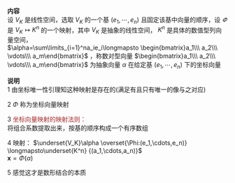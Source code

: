 **内容**    
设 $V_K$ 是线性空间，选取 $V_K$ 的一个基 $(e_1,\cdots,e_n)$ 且固定该基中向量的顺序，设 $\varPhi$ 是 $V_K\longmapsto K^n$ 的一个映射，其中 $V_K$ 是抽象的线性空间， $K^n$ 是具体的数值型列向量空间，    
 $\alpha=\sum\limits_{i=1}^na_ie_i\longmapsto    
\begin{bmatrix}a_1\\\ a_2\\\ \vdots\\\     
a_m\end{bmatrix}$ ，称数对型向量 $\begin{bmatrix}a_1\\\ a_2\\\ \vdots\\\ a_m\end{bmatrix}$ 为抽象向量 $\alpha$ 在给定基 $(e_1,\cdots,e_n)$ 下的坐标向量    
    
**说明**    
1 由坐标唯一性引理知这种映射是存在的(满足有且只有唯一的像与之对应)    
    
2  $\Phi$ 称为坐标向量映射    
    
3 <font color=brown>坐标向量映射的映射法则：</font>    
将组合系数提取出来，按基的顺序构成一个有序数组    
    
4 映射： $\underset{V_K}\alpha    
\overset{\Phi:(e_1,\cdots,e_n)}    
\longmapsto\underset{K^n}    
{(a_1,\cdots,a_n)}$     
 $\mathbf x=\Phi(\alpha)$     
    
5 感觉这才是数形结合的本质    
